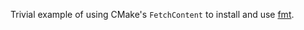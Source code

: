 Trivial example of using CMake's `FetchContent` to install and use [fmt](https://github.com/fmtlib/fmt).
